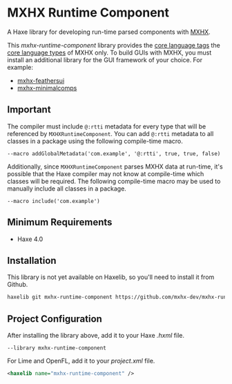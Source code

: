 # MXHX Runtime Component

A Haxe library for developing run-time parsed components with [MXHX](https://mxhx.dev/).

This _mxhx-runtime-component_ library provides the [core language tags](https://mxhx.dev/learn/language-tags/) the [core language types](https://mxhx.dev/learn/core-types/) of MXHX only. To build GUIs with MXHX, you must install an additional library for the GUI framework of your choice. For example:

- [mxhx-feathersui](https://github.com/mxhx-dev/mxhx-feathersui)
- [mxhx-minimalcomps](https://github.com/mxhx-dev/mxhx-minimalcomps)

## Important

The compiler must include `@:rtti` metadata for every type that will be referenced by `MXHXRuntimeComponent`. You can add `@:rtti` metadata to all classes in a package using the following compile-time macro.

```hxml
--macro addGlobalMetadata('com.example', '@:rtti', true, true, false)
```

Additionally, since `MXHXRuntimeComponent` parses MXHX data at run-time, it's possible that the Haxe compiler may not know at compile-time which classes will be required. The following compile-time macro may be used to manually include all classes in a package.

```hxml
--macro include('com.example')
```

## Minimum Requirements

- Haxe 4.0

## Installation

This library is not yet available on Haxelib, so you'll need to install it from Github.

```sh
haxelib git mxhx-runtime-component https://github.com/mxhx-dev/mxhx-runtime-component.git
```

## Project Configuration

After installing the library above, add it to your Haxe _.hxml_ file.

```hxml
--library mxhx-runtime-component
```

For Lime and OpenFL, add it to your _project.xml_ file.

```xml
<haxelib name="mxhx-runtime-component" />
```
